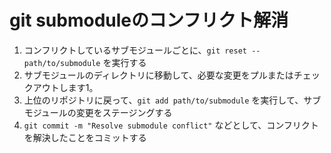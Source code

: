 # git submoduleのコンフリクト解消
1. コンフリクトしているサブモジュールごとに、`git reset -- path/to/submodule` を実行する
1. サブモジュールのディレクトリに移動して、必要な変更をプルまたはチェックアウトします1。
1. 上位のリポジトリに戻って、`git add path/to/submodule` を実行して、サブモジュールの変更をステージングする
1. `git commit -m "Resolve submodule conflict"` などとして、コンフリクトを解決したことをコミットする
